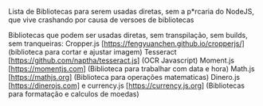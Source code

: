 Lista de Bibliotecas para serem usadas diretas, sem a p*rcaria do NodeJS, que vive crashando por causa de versoes de bibliotecas

Bibliotecas que podem ser usadas diretas, sem transpilação, sem builds, sem tranqueiras:
Cropper.js [https://fengyuanchen.github.io/cropperjs/] (biblioteca para cortar e ajustar imagem)
Tesseract [https://github.com/naptha/tesseract.js] (OCR Javascript)
Moment.js [https://momentjs.com] (Biblioteca para trabalhar com data e hora)
Math.js [https://mathjs.org] (Biblioteca para operações matematicas)
Dinero.js [https://dinerojs.com] e currency.js [https://currency.js.org] (Bibliotecas para formatação e calculos de moedas)
